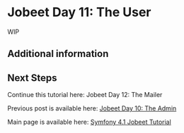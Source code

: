 # Jobeet Day 11: The User

WIP

## Additional information

## Next Steps

Continue this tutorial here: Jobeet Day 12: The Mailer

Previous post is available here: [Jobeet Day 10: The Admin](day-10.md)

Main page is available here: [Symfony 4.1 Jobeet Tutorial](../index.md)

